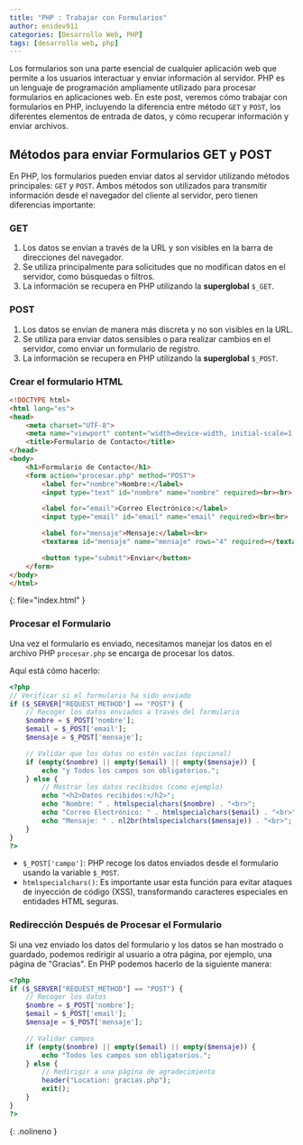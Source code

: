 ```yaml
---
title: "PHP : Trabajar con Formularios"
author: enidev911
categories: [Desarrollo Web, PHP]
tags: [desarrollo web, php]
---
```


Los formularios son una parte esencial de cualquier aplicación web que permite a los usuarios interactuar y enviar información al servidor. PHP es un lenguaje de programación ampliamente utilizado para procesar formularios en aplicaciones web. En este post, veremos cómo trabajar con formularios en PHP, incluyendo la diferencia entre método `GET` y `POST`, los diferentes elementos de entrada de datos, y cómo recuperar información y enviar archivos.

## Métodos para enviar Formularios GET y POST

En PHP, los formularios pueden enviar datos al servidor utilizando métodos principales: `GET` y `POST`. Ambos métodos son utilizados para transmitir información desde el navegador del cliente al servidor, pero tienen diferencias importante:

### GET

1. Los datos se envían a través de la URL y son visibles en la barra de direcciones del navegador.
2. Se utiliza principalmente para solicitudes que no modifican datos en el servidor, como búsquedas o filtros.
3. La información se recupera en PHP utilizando la **superglobal** `$_GET`.

### POST

1. Los datos se envían de manera más discreta y no son visibles en la URL.
2. Se utiliza para enviar datos sensibles o para realizar cambios en el servidor, como enviar un formulario de registro.
3. La información se recupera en PHP utilizando la **superglobal** `$_POST`.

### Crear el formulario HTML

```html
<!DOCTYPE html>
<html lang="es">
<head>
    <meta charset="UTF-8">
    <meta name="viewport" content="width=device-width, initial-scale=1.0">
    <title>Formulario de Contacto</title>
</head>
<body>
    <h1>Formulario de Contacto</h1>
    <form action="procesar.php" method="POST">
        <label for="nombre">Nombre:</label>
        <input type="text" id="nombre" name="nombre" required><br><br>

        <label for="email">Correo Electrónico:</label>
        <input type="email" id="email" name="email" required><br><br>

        <label for="mensaje">Mensaje:</label><br>
        <textarea id="mensaje" name="mensaje" rows="4" required></textarea><br><br>

        <button type="submit">Enviar</button>
    </form>
</body>
</html>
```
{: file="index.html" }

### Procesar el Formulario

Una vez el formulario es enviado, necesitamos manejar los datos en el archivo PHP `procesar.php` se encarga de procesar los datos.

Aquí está cómo hacerlo:

```php
<?php
// Verificar si el formulario ha sido enviado
if ($_SERVER["REQUEST_METHOD"] == "POST") {
    // Recoger los datos enviados a través del formulario
    $nombre = $_POST['nombre'];
    $email = $_POST['email'];
    $mensaje = $_POST['mensaje'];

    // Validar que los datos no estén vacíos (opcional)
    if (empty($nombre) || empty($email) || empty($mensaje)) {
        echo "y Todos los campos son obligatorios.";
    } else {
        // Mostrar los datos recibidos (como ejemplo)
        echo "<h2>Datos recibidos:</h2>";
        echo "Nombre: " . htmlspecialchars($nombre) . "<br>";
        echo "Correo Electrónico: " . htmlspecialchars($email) . "<br>";
        echo "Mensaje: " . nl2br(htmlspecialchars($mensaje)) . "<br>";
    }
}
?>
```

- `$_POST['campo']`: PHP recoge los datos enviados desde el formulario usando la variable `$_POST`.
- `htmlspecialchars()`: Es importante usar esta función para evitar ataques de inyección de código (XSS), transformando caracteres especiales en entidades HTML seguras.

### Redirección Después de Procesar el Formulario

Si una vez enviado los datos del formulario y los datos se han mostrado o guardado, podemos redirigir al usuario a otra página, por ejemplo, una página de "Gracias". En PHP podemos hacerlo de la siguiente manera:

```php
<?php
if ($_SERVER["REQUEST_METHOD"] == "POST") {
    // Recoger los datos
    $nombre = $_POST['nombre'];
    $email = $_POST['email'];
    $mensaje = $_POST['mensaje'];

    // Validar campos
    if (empty($nombre) || empty($email) || empty($mensaje)) {
        echo "Todos los campos son obligatorios.";
    } else {
        // Redirigir a una página de agradecimiento
        header("Location: gracias.php");
        exit();
    }
}
?>
```
{: .nolineno }